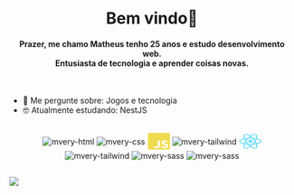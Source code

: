 <div align="center">
  <h1>Bem vindo👋</h1>
</div>

 
<h4 align="center">Prazer, me chamo Matheus tenho 25 anos e estudo desenvolvimento web.<br>Entusiasta de tecnologia e aprender coisas novas.</h4>

<br>

- 💬 Me pergunte sobre: Jogos e tecnologia
- 🤓 Atualmente estudando: NestJS

 <!-- <div align="center">
    <img src="https://media.giphy.com/media/o0vwzuFwCGAFO/giphy.gif">
</div>
-->

<div style="display: inline_block" align="center"><br>
  <img align="center" alt="mvery-html" height="30" width="40" src="https://cdn.jsdelivr.net/gh/devicons/devicon/icons/html5/html5-plain.svg" />
  <img align="center" alt="mvery-css" height="30" width="40" src="https://cdn.jsdelivr.net/gh/devicons/devicon/icons/css3/css3-plain.svg" />
  <img align="center" alt="mvery-js" height="30" width="40" src="https://raw.githubusercontent.com/devicons/devicon/master/icons/javascript/javascript-plain.svg">
  <img align="center" alt="mvery-tailwind" height="30" width="40" src="https://cdn.jsdelivr.net/gh/devicons/devicon/icons/typescript/typescript-plain.svg" />
  <img align="center" alt="mvery-react" height="30" width="40" src="https://raw.githubusercontent.com/devicons/devicon/master/icons/react/react-original.svg">
  <img align="center" alt="mvery-tailwind" height="30" width="40" src="https://cdn.jsdelivr.net/gh/devicons/devicon/icons/tailwindcss/tailwindcss-plain.svg" />
  <img align="center" alt="mvery-sass" height="30" width="40" src="https://cdn.jsdelivr.net/gh/devicons/devicon/icons/sass/sass-original.svg" />
  <img align="center" alt="mvery-sass" height="30" width="40" src="https://cdn.jsdelivr.net/gh/devicons/devicon/icons/nodejs/nodejs-original-wordmark.svg" />
          
</div>

##
  
<div align="center" style="display: flex; flex-direction: column; gap: 10px">
  <img height="150em" src="https://github-readme-stats.vercel.app/api/top-langs/?username=mveryy&layout=compact&langs_count=7&theme=github_dark"/>
</div>
